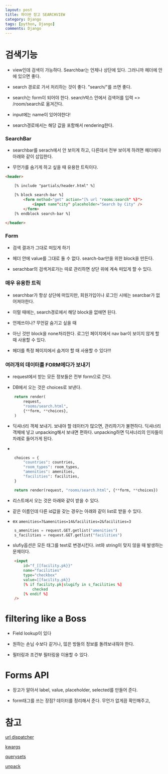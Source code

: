 ```yaml
---
layout: post
title: 파이썬 장고 SEARCHVIEW
category: Django
tags: [python, Django]
comments: Django
---
```


# 검색기능

- view인데 검색이 가능하다. Searchbar는 언제나 상단에 있다. 그러니까 헤더에 안에 있으면 좋다.

- search 경로로 가서 처리하는 것이 좋다. "search/"를 쓰면 좋다.

- search는 form이 되어야 한다. search박스 안에서 검색어를 입력 => /room/search로 옮겨간다.

- input에는 name이 있어야한다!

- search경로에서는 해당 값을 포함해서 rendering한다. 

### SearchBar

- searchbar를 serach에서 안 보이게 하고, 다른데서 전부 보이게 하려면 헤더에다 아래와 같이 삽입한다.

- 무언가를 숨기게 하고 싶을 때 유용한 트릭이다.

```html
<header>

    [% include "partials/header.html" %]

    [% block search-bar %]
        <form method="get" action="[% url "rooms:search" %}">
            <input name"city" placeholder="Search by City" />
        </form>
    [% endblock search-bar %]
    
</header>
```

### Form

- 검색 결과가 그대로 떠있게 하기

- 헤더 안에 value를 그대로 둘 수 없다. search-bar만을 위한 block을 만든다.

- serachbar의 검색겨로가는 따로 관리하면 상단 위에 계속 떠있게 할 수 있다.

### 매우 유용한 트릭

- searchbar가 항상 상단에 떠있지만, 회원가입이나 로그인 시에는 searcbar가 없어져야한다.

- 이럴 때에는, search경로에서 해당 block을 없애면 된다.

- 언제쓰이나? 무언갈 숨기고 싶을 때

- 아닌 것만 block을 none처리한다. 로그인 페이지에서 nav bar이 보이지 않게 할 때 사용할 수 있다.

- 헤더를 특정 페이지에서 숨겨야 할 때 사용할 수 있다!!!

### 여러개의 데이터를 FORM에다가 보내기

- request에서 받는 모든 정보들은 전부 form으로 간다.

- DB에서 오는 것은 choices로 보낸다.


```python
    return render(
        request,
        "rooms/search.html",
        {**form, **choices},
    )
```

- 딕셔너리 객체 보내기. 보내야 할 데이터가 많으면, 관리하기가 불편하다. 딕셔너리 객체에 넣고 unpacking해서 보내면 편하다. unpacking하면 딕셔너리의 인자들이 차례로 들어가게 된다.

- 

```python
    choices = {
        "countries": countries,
        "room_types": room_types,
        "amenities": amenities,
        "facilities": facilities,
    }

    return render(request, "rooms/search.html", {**form, **choices})
```

- 리스트에서 오는 것은 아래와 같이 받을 수 있다.

- 같은 이름인데 다른 id값을 갖는 경우는 아래와 같이 list로 받을 수 있다.

- ex `amenities=7&amenities=14&facilities=2&facilities=3`

```python
    s_amenities = request.GET.getlist("amenities")
    s_facilities = request.GET.getlist("facilities")
```

- slufiy옵션은 모든 태그를 text로 변경시킨다. int와 string이 맞지 않을 때 발생하는 문제이다.

```html
    <input 
        id="f_[[facility.pk}}"
        name="facilities"
        type="checkbox"
        value=[[facility.pk}}
        [% if facility.pk|slugify in s_facilities %]
            checked
        [% endif %]
    />
```

# filtering like a Boss

- Field lookup이 있다

- 원하는 손님 수보다 같거나, 많은 방들의 정보를 돌려보내줘야 한다.

- 필터링과 조건부 필터링을 이용할 수 있다.

# Forms API

- 장고가 알아서 label, value, placeholder, selected를 만들어 준다.

- form태그를 쓰는 장점? 데이터를 정리해서 준다. 무언가 없게끔 확인해주고, 

# 참고

[url dispatcher](https://docs.djangoproject.com/en/2.2/topics/http/urls/)


[kwargs](https://lee-seul.github.io/django/backend/2018/02/03/django-model-kwagrs.html)

[querysets](https://docs.djangoproject.com/en/2.2/ref/models/querysets/)

[unpack](https://wikidocs.net/22801)